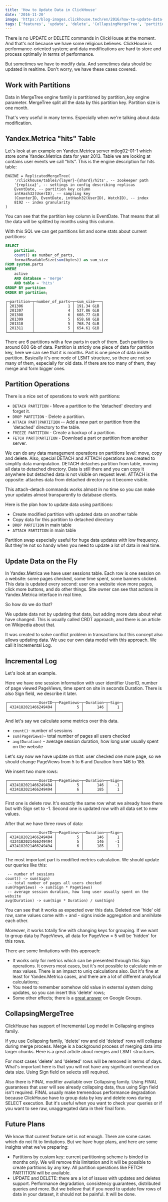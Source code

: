 ```yaml
---
title: 'How to Update Data in ClickHouse'
date: '2016-11-20'
image: 'https://blog-images.clickhouse.tech/en/2016/how-to-update-data-in-clickhouse/main.jpg'
tags: ['features', 'update', 'delete', 'CollapsingMergeTree', 'partitions']
---
```


There is no UPDATE or DELETE commands in ClickHouse at the moment. And that's not because we have some religious believes. ClickHouse is performance-oriented system; and data modifications are hard to store and process optimally in terms of performance.

But sometimes we have to modify data. And sometimes data should be updated in realtime. Don't worry, we have these cases covered.

## Work with Partitions

Data in MergeTree engine family is partitioned by partition_key engine parameter. MergeTree split all the data by this partition key. Partition size is one month.

That's very useful in many terms. Especially when we're talking about data modification.

## Yandex.Metrica "hits" Table

Let's look at an example on Yandex.Metrica server mtlog02-01-1 which store some Yandex.Metrica data for year 2013. Table we are looking at contains user events we call “hits”. This is the engine description for hits table:

``` text
ENGINE = ReplicatedMergeTree(
    '/clickhouse/tables/{layer}-{shard}/hits', -- zookeeper path
    '{replica}', -- settings in config describing replicas
    EventDate, -- partition key column
    intHash32(UserID), -- sampling key
    (CounterID, EventDate, intHash32(UserID), WatchID), -- index
    8192 -- index granularity
)
```

You can see that the partition key column is EventDate. That means that all the data will be splitted by months using this column.

With this SQL we can get partitions list and some stats about current partitions:

```sql
SELECT 
    partition, 
    count() as number_of_parts, 
    formatReadableSize(sum(bytes)) as sum_size 
FROM system.parts 
WHERE 
    active 
    AND database = 'merge' 
    AND table = 'hits' 
GROUP BY partition 
ORDER BY partition;
```
```text
┌─partition─┬─number_of_parts─┬─sum_size───┐
│ 201306    │               1 │ 191.34 GiB │
│ 201307    │               4 │ 537.86 GiB │
│ 201308    │               6 │ 608.77 GiB │
│ 201309    │               5 │ 658.68 GiB │    
│ 201310    │               5 │ 768.74 GiB │
│ 201311    │               5 │ 654.61 GiB │
└───────────┴─────────────────┴────────────┘
```
There are 6 partitions with a few parts in each of them. Each partition is around 600 Gb of data. Partition is strictly one piece of data for partition key, here we can see that it is months. Part is one piece of data inside partition. Basically it's one node of LSMT structure, so there are not so many of them, especially for old data. If there are too many of them, they merge and form bigger ones.

## Partition Operations

There is a nice set of operations to work with partitions:

-   `DETACH PARTITION` - Move a partition to the 'detached' directory and forget it.
-   `DROP PARTITION` - Delete a partition.
-   `ATTACH PART|PARTITION` -- Add a new part or partition from the 'detached' directory to the table.
-   `FREEZE PARTITION` - Create a backup of a partition.
-   `FETCH PART|PARTITION` - Download a part or partition from another server.

We can do any data management operations on partitions level: move, copy and delete. Also, special DETACH and ATTACH operations are created to simplify data manipulation. DETACH detaches partition from table, moving all data to detached directory. Data is still there and you can copy it anywhere but detached data is not visible on request level. ATTACH is the opposite: attaches data from detached directory so it become visible.

This attach-detach commands works almost in no time so you can make your updates almost transparently to database clients.

Here is the plan how to update data using partitions:

-   Create modified partition with updated data on another table
-   Copy data for this partition to detached directory
-   `DROP PARTITION` in main table
-   `ATTACH PARTITION` in main table

Partition swap especially useful for huge data updates with low frequency. But they're not so handy when you need to update a lot of data in real time.

## Update Data on the Fly

In Yandex.Metrica we have user sessions table. Each row is one session on a website: some pages checked, some time spent, some banners clicked. This data is updated every second: user on a website view more pages, click more buttons, and do other things. Site owner can see that actions in Yandex.Metrica interface in real time.

So how do we do that?

We update data not by updating that data, but adding more data about what have changed. This is usually called CRDT approach, and there is an article on Wikipedia about that.

It was created to solve conflict problem in transactions but this concept also allows updating data. We use our own data model with this approach. We call it Incremental Log.

## Incremental Log

Let's look at an example.

Here we have one session information with user identifier UserID, number of page viewed PageViews, time spent on site in seconds Duration. There is also Sign field, we describe it later.
``` text
┌──────────────UserID─┬─PageViews─┬─Duration─┬─Sign─┐
│ 4324182021466249494 │         5 │      146 │    1 │
└─────────────────────┴───────────┴──────────┴──────┘
```
And let's say we calculate some metrics over this data.

-   `count()`- number of sessions
-   `sum(PageViews)`- total number of pages all users checked
-   `avg(Duration)` - average session duration, how long user usually spent on the website

Let's say now we have update on that: user checked one more page, so we should change PageViews from 5 to 6 and Duration from 146 to 185.

We insert two more rows:
``` text
┌──────────────UserID─┬─PageViews─┬─Duration─┬─Sign─┐
│ 4324182021466249494 │         5 │      146 │   -1 │
│ 4324182021466249494 │         6 │      185 │    1 │
└─────────────────────┴───────────┴──────────┴──────┘
```

First one is delete row. It's exactly the same row what we already have there but with Sign set to -1. Second one is updated row with all data set to new values.

After that we have three rows of data:
``` text
┌──────────────UserID─┬─PageViews─┬─Duration─┬─Sign─┐
│ 4324182021466249494 │         5 │      146 │    1 │
│ 4324182021466249494 │         5 │      146 │   -1 │
│ 4324182021466249494 │         6 │      185 │    1 │
└─────────────────────┴───────────┴──────────┴──────┘
```

The most important part is modified metrics calculation. We should update our queries like this:

``` text
 -- number of sessions
count() -> sum(Sign)
 -- total number of pages all users checked
sum(PageViews) -> sum(Sign * PageViews)
 -- average session duration, how long user usually spent on the website
avg(Duration) -> sum(Sign * Duration) / sum(Sign)
```

You can see that it works as expected over this data. Deleted row 'hide' old row, same values come with + and - signs inside aggregation and annihilate each other.

Moreover, it works totally fine with changing keys for grouping. If we want to group data by PageViews, all data for PageView = 5 will be 'hidden' for this rows.

There are some limitations with this approach:

-   It works only for metrics which can be presented through this Sign operations. It covers most cases, but it's not possible to calculate min or max values. There is an impact to uniq calculations also. But it's fine at least for Yandex.Metrica cases, and there are a lot of different analytical calculations;
-   You need to remember somehow old value in external system doing updates, so you can insert this 'delete' rows;
-   Some other effects; there is a [great answer](https://groups.google.com/forum/#!msg/clickhouse/VixyOUD-K68/Km8EpkCyAQAJ) on Google Groups.

## CollapsingMergeTree

ClickHouse has support of Incremental Log model in Collapsing engines family.

If you use Collapsing family, 'delete' row and old 'deleted' rows will collapse during merge process. Merge is a background process of merging data into larger chunks. Here is a great article about merges and LSMT structures.

For most cases 'delete' and 'deleted' rows will be removed in terms of days. What's important here is that you will not have any significant overhead on data size. Using Sign field on selects still required.

Also there is FINAL modifier available over Collapsing family. Using FINAL guarantees that user will see already collapsing data, thus using Sign field isn't required. FINAL usually make tremendous performance degradation because ClickHouse have to group data by key and delete rows during SELECT execution. But it's useful when you want to check your queries or if you want to see raw, unaggregated data in their final form.

## Future Plans

We know that current feature set is not enough. There are some cases which do not fit to limitations. But we have huge plans, and here are some insights what we've preparing:

-   Partitions by custom key: current partitioning scheme is binded to months only. We will remove this limitation and it will be possible to create partitions by any key. All partition operations like FETCH PARTITION will be available.
-   UPDATE and DELETE: there are a lot of issues with updates and deletes support. Performance degradation, consistency guarantees, distributed queries and more. But we believe that if you need to update few rows of data in your dataset, it should not be painful. It will be done.

